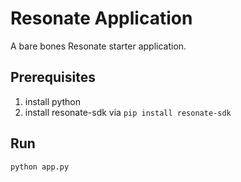 # Resonate Application

A bare bones Resonate starter application.

## Prerequisites

1. install python
2. install resonate-sdk via `pip install resonate-sdk`

## Run

`python app.py`
